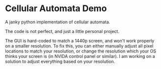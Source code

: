 # Cellular Automata Demo
A janky python implementation of cellular automata.

The code is not perfect, and just a little personal project.

The GUI is hard-coded to match a 1440p screen, and won't work properly on a smaller resolution. To fix this, you can either manually adjust all pixel locations to match your resolution, or change the resolution which your OS thinks your screen is (in NVIDA control panel or similar). I am working on a solution to adjust everything based on your resolution.
